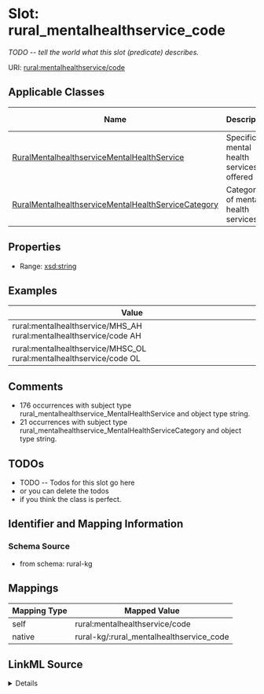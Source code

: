 

# Slot: rural_mentalhealthservice_code


_TODO -- tell the world what this slot (predicate) describes._





URI: [rural:mentalhealthservice/code](http://sail.ua.edu/ruralkg/mentalhealthservice/code)



<!-- no inheritance hierarchy -->





## Applicable Classes

| Name | Description | Modifies Slot |
| --- | --- | --- |
| [RuralMentalhealthserviceMentalHealthService](../classes/RuralMentalhealthserviceMentalHealthService.md) | Specific mental health services offered |  no  |
| [RuralMentalhealthserviceMentalHealthServiceCategory](../classes/RuralMentalhealthserviceMentalHealthServiceCategory.md) | Categories of mental health services |  no  |







## Properties

* Range: [xsd:string](http://www.w3.org/2001/XMLSchema#string)






## Examples

| Value |
| --- |
| rural:mentalhealthservice/MHS_AH rural:mentalhealthservice/code AH |
| rural:mentalhealthservice/MHSC_OL rural:mentalhealthservice/code OL |

## Comments

* 176 occurrences with subject type rural_mentalhealthservice_MentalHealthService and object type string.
* 21 occurrences with subject type rural_mentalhealthservice_MentalHealthServiceCategory and object type string.

## TODOs

* TODO -- Todos for this slot go here
* or you can delete the todos
* if you think the class is perfect.

## Identifier and Mapping Information







### Schema Source


* from schema: rural-kg




## Mappings

| Mapping Type | Mapped Value |
| ---  | ---  |
| self | rural:mentalhealthservice/code |
| native | rural-kg/:rural_mentalhealthservice_code |




## LinkML Source

<details>
```yaml
name: rural_mentalhealthservice_code
description: TODO -- tell the world what this slot (predicate) describes.
todos:
- TODO -- Todos for this slot go here
- or you can delete the todos
- if you think the class is perfect.
comments:
- 176 occurrences with subject type rural_mentalhealthservice_MentalHealthService
  and object type string.
- 21 occurrences with subject type rural_mentalhealthservice_MentalHealthServiceCategory
  and object type string.
examples:
- value: rural:mentalhealthservice/MHS_AH rural:mentalhealthservice/code AH
- value: rural:mentalhealthservice/MHSC_OL rural:mentalhealthservice/code OL
from_schema: rural-kg
rank: 1000
slot_uri: rural:mentalhealthservice/code
alias: rural_mentalhealthservice_code
domain_of:
- rural_mentalhealthservice_MentalHealthService
- rural_mentalhealthservice_MentalHealthServiceCategory
range: string

```
</details>
